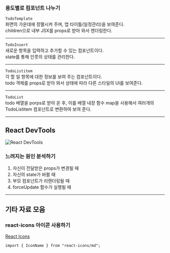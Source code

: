 ### 용도별로 컴포넌트 나누기

`TodoTemplate`<br>
화면의 가운데에 정멸시켜 주며, 앱 타이틀(일정관리)을 보여준다. <br>
children으로 내부 JSX를 props로 받아 와서 렌더링한다.

---

`TodoInsert`<br>
새로운 항목을 입력하고 추가할 수 있는 컴포넌트이다.<br>
state를 통해 인풋의 상태를 관리한다.

---

`TodoListitem`<br>
각 할 일 항목에 대한 정보를 보여 주는 컴포넌트이다.<br>
todo 객체를 props로 받아 와서 상태에 따라 다른 스타일의 UI를 보여준다.

---

`TodoList`<br>
todo 배열을 porps로 받아 온 후, 이를 배열 내장 함수 map을 사용해서 여러개의<br>
TodoListitem 컴포넌트로 변환하여 보여 준다.

---

## React DevTools

![React DevTools](file:///Users/heeeun/Desktop/ReactPrac/React-DevTools.png)

### 느려지는 원인 분석하기

1. 자신이 전달받은 props가 변경될 때
2. 자신의 state가 바뀔 때
3. 부모 컴포넌트가 리렌더링될 때
4. forceUpdate 함수가 실행될 때

---

## 기타 자료 모음

### react-icons 아이콘 사용하기

[React Icons](https://react-icons.github.io/react-icons/icons?name=md)

```
import { IconName } from "react-icons/md";
```

